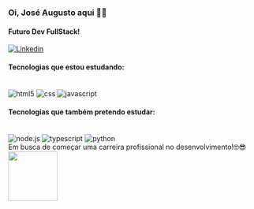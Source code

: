 ### Oi, José Augusto aqui 👋😆
#### Futuro Dev FullStack!

[![Linkedin](https://img.shields.io/badge/LinkedIn-0077B5?style=for-the-badge&logo=linkedin&logoColor=white)](https://www.linkedin.com/feed/) 



#### Tecnologias que estou estudando:
<div style="display: inline_block"> </br>
    <img align="center" alt="html5" src="https://img.shields.io/badge/HTML5-E34F26?style=for-the-badge&logo=html5&logoColor=white">
    <img align="center" alt="css" src="https://img.shields.io/badge/CSS3-1572B6?style=for-the-badge&logo=css3&logoColor=white">
    <img align="center" alt="javascript" src="https://img.shields.io/badge/JavaScript-F7DF1E?style=for-the-badge&logo=javascript&logoColor=black">
</div>

#### Tecnologias que também pretendo estudar:

<div style="display: inline_block"> </br>
    <img align="center" alt="node.js" src="https://img.shields.io/badge/Node.js-43853D?style=for-the-badge&logo=node.js&logoColor=white">
    <img align="center" alt="typescript" src="https://img.shields.io/badge/TypeScript-007ACC?style=for-the-badge&logo=typescript&logoColor=white">
    <img align="center" alt="python" src="https://img.shields.io/badge/Python-14354C?style=for-the-badge&logo=python&logoColor=white">
</div

### Em busca de começar uma carreira profissional no desenvolvimento!🤓😎 
<img align="center" alt="" width="100px" margin="20px" src="https://media.tenor.com/Vl-4HkJxQecAAAAi/vortex-ex.gif">




